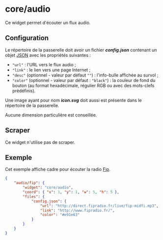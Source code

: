 # core/audio

Ce widget permet d'écouter un flux audio.

## Configuration

Le répertoire de la passerelle doit avoir un fichier ***config.json***
contenant un objet
[JSON](http://www.json.org/json-fr.html "JavaScript Object Notation") avec les
propriétés suivantes :

- `"url"` : l'URL vers le flux audio ;
- `"link"` : le lien vers une page Internet ;
- `"desc"` (optionnel - valeur par défaut `""`) : l'info-bulle affichée au
  survol ;
- `"color"` (optionnel - valeur par défaut : `"black"`) : la couleur de fond du
  bouton (au format hexadécimale, régulier RGB ou avec des mots-clefs
  prédéfinis).

Une image ayant pour nom ***icon.svg*** doit aussi est présente dans le
répertoire de la passerelle.

Aucune dimension particulière est conseillée.

## Scraper

Ce widget n'utilise pas de scraper.

## Exemple

Cet exemple affiche cadre pour écouter la radio [Fip](http://www.fipradio.fr/).

```JSON
{
    "audio/fip": {
        "widget": "core/audio",
        "coord": { "x": 1, "y": 1, "w": 5, "h": 5 },
        "files": {
            "config.json": {
                "url": "http://direct.fipradio.fr/live/fip-midfi.mp3",
                "link": "http://www.fipradio.fr/",
                "color": "#e91e63"
            }
        }
    }
}
```
